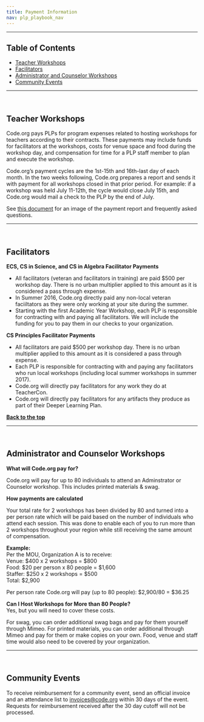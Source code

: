 ```yaml
---
title: Payment Information
nav: plp_playbook_nav
---
```


<a id="top"></a>
________________

## Table of Contents
- [Teacher Workshops](workshops)
- [Facilitators](facilitators)
- [Administrator and Counselor Workshops](admin)
- [Community Events](community)

________________
<a id="workshops"></a>
<br/>
## Teacher Workshops
Code.org pays PLPs for program expenses related to hosting workshops for teachers according to their contracts. These payments may include funds for facilitators at the workshops, costs for venue space and food during the workshop day, and compensation for time for a PLP staff member to plan and execute the workshop. 

Code.org’s payment cycles are the 1st-15th and 16th-last day of each month. In the two weeks following, Code.org prepares a report and sends it with payment for all workshops closed in that prior period. For example: if a workshop was held July 11-12th, the cycle would close July 15th, and Code.org would mail a check to the PLP by the end of July. 

See [this document](https://docs.google.com/document/d/1FkHeRX8ZJ_GoPcRYIk4WraphYV4bMsWYv4fFq55FU8Q/edit) for an image of the payment report and frequently asked questions.

________________
<a id="facilitators"></a>
<br/>
## Facilitators
**ECS, CS in Science, and CS in Algebra Facilitator Payments**

- All facilitators (veteran and facilitators in training) are paid $500 per workshop day. There is no urban multiplier applied to this amount as it is considered a pass through expense.
- In Summer 2016, Code.org directly paid any non-local veteran faciiltators as they were only working at your site during the summer.
- Starting with the first Academic Year Workshop, each PLP is responsible for contracting with and paying all facilitators. We will include the funding for you to pay them in our checks to your organization.

**CS Principles Facilitator Payments**

- All facilitators are paid $500 per workshop day. There is no urban multiplier applied to this amount as it is considered a pass through expense.
- Each PLP is responsible for contracting with and paying any facilitators who run local workshops (including local summer workshops in summer 2017).
- Code.org will directly pay facilitators for any work they do at TeacherCon.
- Code.org will directly pay facilitators for any artifacts they produce as part of their Deeper Learning Plan.


[**Back to the top**](#top)


________________
<a id="admin"></a>
<br/>
## Administrator and Counselor Workshops
**What will Code.org pay for?**

Code.org will pay for up to 80 individuals to attend an Adminstrator or Counselor workshop. This includes printed materials & swag.

**How payments are calculated**

Your total rate for 2 workshops has been divided by 80 and turned into a per person rate which will be paid based on the number of individuals who attend each session. This was done to enable each of you to run more than 2 workshops throughout your region while still receiving the same amount of compensation. 

**Example:**<br/>
Per the MOU, Organization A is to receive:<br/>
Venue:  $400 x 2 workshops = $800<br/>
Food: 	 $20 per person x 80 people = $1,600<br/>
Staffer: $250 x 2 workshops = $500<br/>
Total:    $2,900

Per person rate Code.org will pay (up to 80 people): $2,900/80 = $36.25

**Can I Host Workshops for More than 80 People?**<br/>
Yes, but you will need to cover these costs. 

For swag, you can order additional swag bags and pay for them yourself through Mimeo. 
For printed materials, you can order additional through Mimeo and pay for them or make copies on your own.
Food, venue and staff time would also need to be covered by your organization.



________________
<a id="community"></a>
<br/>
## Community Events 
To receive reimbursement for a community event, send an official invoice and an attendance list to invoices@code.org within 30 days of the event. Requests for reimbursement received after the 30 day cutoff will not be processed.



